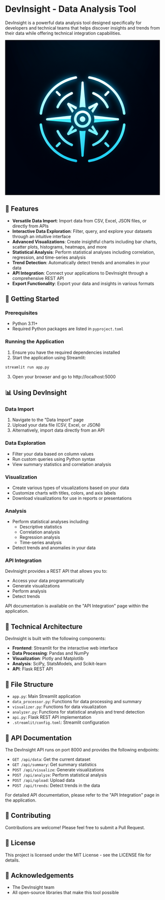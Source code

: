 # DevInsight - Data Analysis Tool

DevInsight is a powerful data analysis tool designed specifically for developers and technical teams that helps discover insights and trends from their data while offering technical integration capabilities.

![DevInsight](generated-icon.png)

## 🌟 Features

- **Versatile Data Import**: Import data from CSV, Excel, JSON files, or directly from APIs
- **Interactive Data Exploration**: Filter, query, and explore your datasets through an intuitive interface
- **Advanced Visualizations**: Create insightful charts including bar charts, scatter plots, histograms, heatmaps, and more
- **Statistical Analysis**: Perform statistical analyses including correlation, regression, and time-series analysis
- **Trend Detection**: Automatically detect trends and anomalies in your data
- **API Integration**: Connect your applications to DevInsight through a comprehensive REST API
- **Export Functionality**: Export your data and insights in various formats

## 🚀 Getting Started

### Prerequisites

- Python 3.11+
- Required Python packages are listed in `pyproject.toml`

### Running the Application

1. Ensure you have the required dependencies installed
2. Start the application using Streamlit:

```bash
streamlit run app.py
```

3. Open your browser and go to http://localhost:5000

## 📊 Using DevInsight

### Data Import

1. Navigate to the "Data Import" page
2. Upload your data file (CSV, Excel, or JSON)
3. Alternatively, import data directly from an API

### Data Exploration

- Filter your data based on column values
- Run custom queries using Python syntax
- View summary statistics and correlation analysis

### Visualization

- Create various types of visualizations based on your data
- Customize charts with titles, colors, and axis labels
- Download visualizations for use in reports or presentations

### Analysis

- Perform statistical analyses including:
  - Descriptive statistics
  - Correlation analysis
  - Regression analysis
  - Time-series analysis
- Detect trends and anomalies in your data

### API Integration

DevInsight provides a REST API that allows you to:

- Access your data programmatically
- Generate visualizations
- Perform analysis
- Detect trends

API documentation is available on the "API Integration" page within the application.

## 🧰 Technical Architecture

DevInsight is built with the following components:

- **Frontend**: Streamlit for the interactive web interface
- **Data Processing**: Pandas and NumPy
- **Visualization**: Plotly and Matplotlib
- **Analysis**: SciPy, StatsModels, and Scikit-learn
- **API**: Flask REST API

## 📄 File Structure

- `app.py`: Main Streamlit application
- `data_processor.py`: Functions for data processing and summary
- `visualizer.py`: Functions for data visualization
- `analyzer.py`: Functions for statistical analysis and trend detection
- `api.py`: Flask REST API implementation
- `.streamlit/config.toml`: Streamlit configuration

## 🔌 API Documentation

The DevInsight API runs on port 8000 and provides the following endpoints:

- `GET /api/data`: Get the current dataset
- `GET /api/summary`: Get summary statistics
- `POST /api/visualize`: Generate visualizations
- `POST /api/analyze`: Perform statistical analysis
- `POST /api/upload`: Upload data
- `POST /api/trends`: Detect trends in the data

For detailed API documentation, please refer to the "API Integration" page in the application.

## 🤝 Contributing

Contributions are welcome! Please feel free to submit a Pull Request.

## 📝 License

This project is licensed under the MIT License - see the LICENSE file for details.

## 🙏 Acknowledgements

- The DevInsight team
- All open-source libraries that make this tool possible
